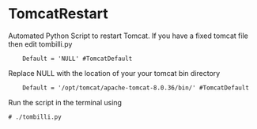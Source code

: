 # TomcatRestart
Automated Python Script to restart Tomcat.
If you have a fixed tomcat file then edit tombilli.py

        Default = 'NULL' #TomcatDefault
Replace NULL with the location of your your tomcat bin directory

        Default = '/opt/tomcat/apache-tomcat-8.0.36/bin/' #TomcatDefault
Run the script in the terminal using

    # ./tombilli.py
